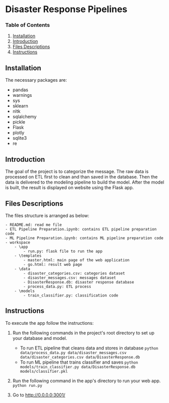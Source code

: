 # Disaster Response Pipelines


### Table of Contents

1. [Installation](#installation)
2. [Introduction](#introduction)
3. [Files Descriptions](#files)
4. [Instructions](#instructions)

## Installation <a name="installation"></a>

The necessary packages are:
- pandas
- warnings
- sys
- sklearn
- nltk
- sqlalchemy
- pickle
- Flask
- plotly
- sqlite3
- re


## Introduction<a name = "introduction"></a>
The goal of the project is to categorize the message.
The raw data is processed on ETL first to clean and than saved in the database. Then the data is delivered to the modeling pipeline to build the model. After the model is built, the result is displayed on website using the Flask app.
 
 
 
## Files Descriptions <a name="files"></a>

The files structure is arranged as below:

	- README.md: read me file
	- ETL Pipeline Preparation.ipynb: contains ETL pipeline preparation code
	- ML Pipeline Preparation.ipynb: contains ML pipeline preparation code
	- workspace
		- \app
			- run.py: flask file to run the app
		- \templates
			- master.html: main page of the web application 
			- go.html: result web page
		- \data
			- disaster_categories.csv: categories dataset
			- disaster_messages.csv: messages dataset
			- DisasterResponse.db: disaster response database
			- process_data.py: ETL process
		- \models
			- train_classifier.py: classification code

## Instructions <a name="instructions"></a>

To execute the app follow the instructions:
1. Run the following commands in the project's root directory to set up your database and model.

    - To run ETL pipeline that cleans data and stores in database
        `python data/process_data.py data/disaster_messages.csv data/disaster_categories.csv data/DisasterResponse.db`
    - To run ML pipeline that trains classifier and saves
        `python models/train_classifier.py data/DisasterResponse.db models/classifier.pkl`

2. Run the following command in the app's directory to run your web app.
    `python run.py`

3. Go to http://0.0.0.0:3001/

